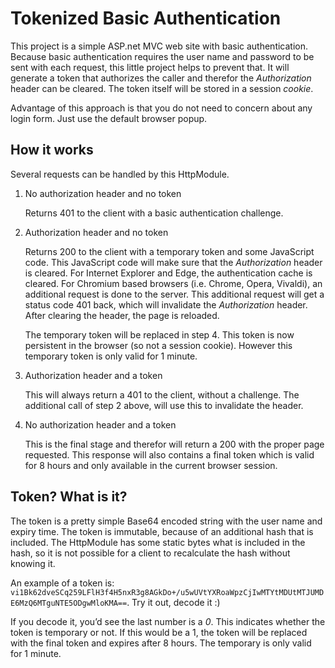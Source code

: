 # Tokenized Basic Authentication
This project is a simple ASP.net MVC web site with basic authentication.
Because basic authentication requires the user name and password to be sent with each request, this little project helps to prevent that. It will generate a token that authorizes the caller and therefor the *Authorization* header can be cleared.
The token itself will be stored in a session *cookie*.

Advantage of this approach is that you do not need to concern about any login form. Just use the default browser popup.

## How it works
Several requests can be handled by this HttpModule.

1. No authorization header and no token

   Returns 401 to the client with a basic authentication challenge.

2. Authorization header and no token

   Returns 200 to the client with a temporary token and some JavaScript code. This JavaScript code will make sure that the *Authorization* header is cleared. For Internet Explorer and Edge, the authentication cache is cleared. For Chromium based browsers (i.e. Chrome, Opera, Vivaldi), an additional request is done to the server. This additional request will get a status code 401 back, which will invalidate the *Authorization* header. After clearing the header, the page is reloaded.

   The temporary token will be replaced in step 4. This token is now persistent in the browser (so not a session cookie). However this temporary token is only valid for 1 minute.

3. Authorization header and a token

   This will always return a 401 to the client, without a challenge. The additional call of step 2 above, will use this to invalidate the header.

4. No authorization header and a token

   This is the final stage and therefor will return a 200 with the proper page requested. This response will also contains a final token which is valid for 8 hours and only available in the current browser session.

## Token? What is it?
The token is a pretty simple Base64 encoded string with the user name and expiry time. The token is immutable, because of an additional hash that is included. The HttpModule has some static bytes what is included in the hash, so it is not possible for a client to recalculate the hash without knowing it.

An example of a token is: `vi1Bk62dveSCq259LFlH3f4H5nxR3g8AGkDo+/u5wUVtYXRoaWpzCjIwMTYtMDUtMTJUMDE6MzQ6MTguNTE5ODgwMloKMA==`. Try it out, decode it :)

If you decode it, you’d see the last number is a *0*. This indicates whether the token is temporary or not. If this would be a 1, the token will be replaced with the final token and expires after 8 hours. The temporary is only valid for 1 minute.
